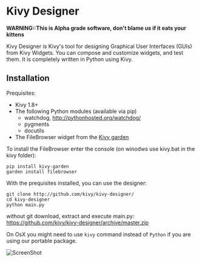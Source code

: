 Kivy Designer
=============

**WARNING::This is Alpha grade software, don't blame us if it eats
  your kittens**

Kivy Designer is Kivy's tool for designing Graphical User Interfaces
(GUIs) from Kivy Widgets. You can compose and customize widgets, and
test them. It is completely written in Python using Kivy.

Installation
------------

Prequisites:

- Kivy 1.8+
- The following Python modules (available via pip)
    - watchdog, http://pythonhosted.org/watchdog/
    - pygments
    - docutils
- The FileBrowser widget from the [Kivy garden](http://kivy.org/docs/api-kivy.garden.html)

To install the FileBrowser enter the console (on winodws use kivy.bat in the kivy folder):

    pip install kivy-garden
    garden install filebrowser
    
With the prequisites installed, you can use the designer:
    
    git clone http://github.com/kivy/kivy-designer/
    cd kivy-designer
    python main.py

without git download, extract and execute main.py:
https://github.com/kivy/kivy-designer/archive/master.zip


On OsX you might need to use `kivy` command instead of `Python` if you are using our portable package.


![ScreenShot](https://raw.github.com/kivy/kivy-designer/master/kivy_designer.png)
